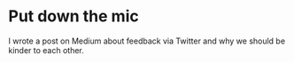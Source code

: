
# Put down the mic

I wrote a post on Medium about feedback via Twitter and why we should be kinder to each other.
